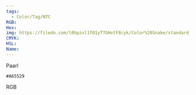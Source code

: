```yaml
---
tags:
  - Color/Tag/NTC
RGB:
Hex:
img: https://filedn.com/l0hpzxl1f01yT7GHxtF8cyk/Color%20Snake/standard_csv_to_svg/A65529.svg
CMYK:
HSL:
Name:
---
```

Paarl
```palette
#A65529
```
RGB
